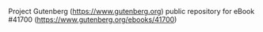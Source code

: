 Project Gutenberg (https://www.gutenberg.org) public repository for eBook #41700 (https://www.gutenberg.org/ebooks/41700)

